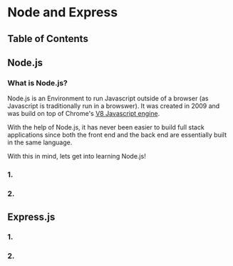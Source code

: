 # Node and Express

## Table of Contents

## Node.js

### What is Node.js?

Node.js is an Environment to run Javascript outside of a browser (as Javascript is traditionally run in a browswer). It was created in 2009 and was build on top of Chrome's [V8 Javascript engine](https://v8.dev).

With the help of Node.js, it has never been easier to build full stack applications since both the front end and the back end are essentially built in the same language.

With this in mind, lets get into learning Node.js!

### 1.

### 2.

## Express.js

### 1.

### 2.
